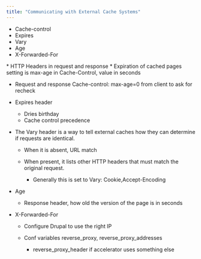 ```yaml
---
title: "Communicating with External Cache Systems"
---
```


* Cache-control
* Expires
* Vary
* Age
* X-Forwarded-For

<div markdown="markdown" class="presenter-note">
* HTTP Headers in request and response
* Expiration of cached pages setting is max-age in Cache-Control, value in seconds

  * Request and response Cache-control: max-age=0 from client to ask for recheck
* Expires header
  * Dries birthday
  * Cache control precedence 
* The Vary header is a way to tell external caches how they can determine if requests are identical.
  * When it is absent, URL match
  * When present, it lists other HTTP headers that must match the original request.

    * Generally this is set to Vary: Cookie,Accept-Encoding
* Age

  * Response header, how old the version of the page is in seconds
* X-Forwarded-For
  * Configure Drupal to use the right IP
  * Conf variables reverse_proxy, reverse_proxy_addresses

    * reverse_proxy_header if accelerator uses something else
</div>
